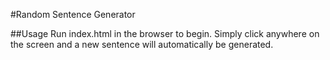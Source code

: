 #Random Sentence Generator

##Usage
Run index.html in the browser to begin. Simply click anywhere on the screen and a new sentence will automatically be generated.